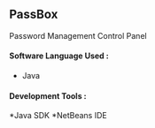 ## PassBox
Password Management Control Panel

#### Software Language Used :

* Java

#### Development Tools :

*Java SDK
*NetBeans IDE
